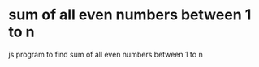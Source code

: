 # sum of all even numbers between 1 to n
  js program to find sum of all even numbers between 1 to n
